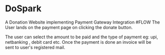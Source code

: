 # DoSpark
A Donation Website implementing Payment Gateway Integration
#FLOW
The User lands on the payment page on clicking the donate button.

The user can select the amount to be paid and the type of payment eg: upi, netbanking , debit card etc.
Once the payment is done an invoice will be sent to user's registered mail.

